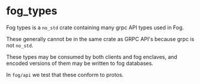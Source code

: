 fog_types
=========

Fog types is a `no_std` crate containing many grpc API types used in Fog.

These generally cannot be in the same crate as GRPC API's because grpc is not `no_std`.

These types may be consumed by both clients and fog enclaves, and encoded versions of them
may be written to fog databases.

In `fog/api` we test that these conform to protos.

